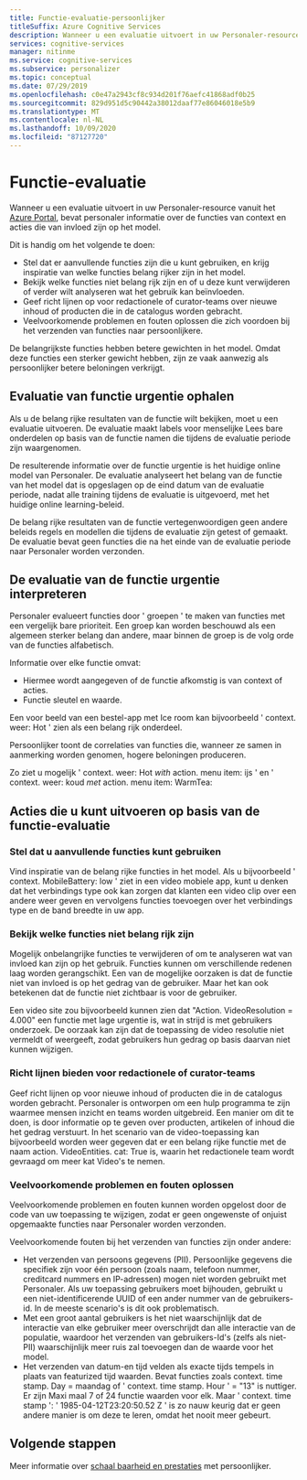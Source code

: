 ```yaml
---
title: Functie-evaluatie-persoonlijker
titleSuffix: Azure Cognitive Services
description: Wanneer u een evaluatie uitvoert in uw Personaler-resource vanuit het Azure Portal, bevat Personaler informatie over de functies van context en acties die van invloed zijn op het model.
services: cognitive-services
manager: nitinme
ms.service: cognitive-services
ms.subservice: personalizer
ms.topic: conceptual
ms.date: 07/29/2019
ms.openlocfilehash: c0e47a2943cf8c934d201f76aefc41868adf0b25
ms.sourcegitcommit: 829d951d5c90442a38012daaf77e86046018e5b9
ms.translationtype: MT
ms.contentlocale: nl-NL
ms.lasthandoff: 10/09/2020
ms.locfileid: "87127720"
---
```

# <a name="feature-evaluation"></a>Functie-evaluatie

Wanneer u een evaluatie uitvoert in uw Personaler-resource vanuit het [Azure Portal](https://portal.azure.com), bevat personaler informatie over de functies van context en acties die van invloed zijn op het model. 

Dit is handig om het volgende te doen:

* Stel dat er aanvullende functies zijn die u kunt gebruiken, en krijg inspiratie van welke functies belang rijker zijn in het model.
* Bekijk welke functies niet belang rijk zijn en of u deze kunt verwijderen of verder wilt analyseren wat het gebruik kan beïnvloeden.
* Geef richt lijnen op voor redactionele of curator-teams over nieuwe inhoud of producten die in de catalogus worden gebracht.
* Veelvoorkomende problemen en fouten oplossen die zich voordoen bij het verzenden van functies naar persoonlijkere.

De belangrijkste functies hebben betere gewichten in het model. Omdat deze functies een sterker gewicht hebben, zijn ze vaak aanwezig als persoonlijker betere beloningen verkrijgt.

## <a name="getting-feature-importance-evaluation"></a>Evaluatie van functie urgentie ophalen

Als u de belang rijke resultaten van de functie wilt bekijken, moet u een evaluatie uitvoeren. De evaluatie maakt labels voor menselijke Lees bare onderdelen op basis van de functie namen die tijdens de evaluatie periode zijn waargenomen.

De resulterende informatie over de functie urgentie is het huidige online model van Personaler. De evaluatie analyseert het belang van de functie van het model dat is opgeslagen op de eind datum van de evaluatie periode, nadat alle training tijdens de evaluatie is uitgevoerd, met het huidige online learning-beleid. 

De belang rijke resultaten van de functie vertegenwoordigen geen andere beleids regels en modellen die tijdens de evaluatie zijn getest of gemaakt.  De evaluatie bevat geen functies die na het einde van de evaluatie periode naar Personaler worden verzonden.

## <a name="how-to-interpret-the-feature-importance-evaluation"></a>De evaluatie van de functie urgentie interpreteren

Personaler evalueert functies door ' groepen ' te maken van functies met een vergelijk bare prioriteit. Een groep kan worden beschouwd als een algemeen sterker belang dan andere, maar binnen de groep is de volg orde van de functies alfabetisch.

Informatie over elke functie omvat:

* Hiermee wordt aangegeven of de functie afkomstig is van context of acties.
* Functie sleutel en waarde.

Een voor beeld van een bestel-app met Ice room kan bijvoorbeeld ' context. weer: Hot ' zien als een belang rijk onderdeel.

Persoonlijker toont de correlaties van functies die, wanneer ze samen in aanmerking worden genomen, hogere beloningen produceren.

Zo ziet u mogelijk ' context. weer: Hot *with* action. menu item: ijs ' en ' context. weer: koud *met* action. menu item: WarmTea:

## <a name="actions-you-can-take-based-on-feature-evaluation"></a>Acties die u kunt uitvoeren op basis van de functie-evaluatie

### <a name="imagine-additional-features-you-could-use"></a>Stel dat u aanvullende functies kunt gebruiken

Vind inspiratie van de belang rijke functies in het model. Als u bijvoorbeeld ' context. MobileBattery: low ' ziet in een video mobiele app, kunt u denken dat het verbindings type ook kan zorgen dat klanten een video clip over een andere weer geven en vervolgens functies toevoegen over het verbindings type en de band breedte in uw app.

### <a name="see-what-features-are-not-important"></a>Bekijk welke functies niet belang rijk zijn

Mogelijk onbelangrijke functies te verwijderen of om te analyseren wat van invloed kan zijn op het gebruik. Functies kunnen om verschillende redenen laag worden gerangschikt. Een van de mogelijke oorzaken is dat de functie niet van invloed is op het gedrag van de gebruiker. Maar het kan ook betekenen dat de functie niet zichtbaar is voor de gebruiker. 

Een video site zou bijvoorbeeld kunnen zien dat "Action. VideoResolution = 4.000" een functie met lage urgentie is, wat in strijd is met gebruikers onderzoek. De oorzaak kan zijn dat de toepassing de video resolutie niet vermeldt of weergeeft, zodat gebruikers hun gedrag op basis daarvan niet kunnen wijzigen.

### <a name="provide-guidance-to-editorial-or-curation-teams"></a>Richt lijnen bieden voor redactionele of curator-teams

Geef richt lijnen op voor nieuwe inhoud of producten die in de catalogus worden gebracht. Personaler is ontworpen om een hulp programma te zijn waarmee mensen inzicht en teams worden uitgebreid. Een manier om dit te doen, is door informatie op te geven over producten, artikelen of inhoud die het gedrag verstuurt. In het scenario van de video-toepassing kan bijvoorbeeld worden weer gegeven dat er een belang rijke functie met de naam action. VideoEntities. cat: True is, waarin het redactionele team wordt gevraagd om meer kat Video's te nemen.

### <a name="troubleshoot-common-problems-and-mistakes"></a>Veelvoorkomende problemen en fouten oplossen

Veelvoorkomende problemen en fouten kunnen worden opgelost door de code van uw toepassing te wijzigen, zodat er geen ongewenste of onjuist opgemaakte functies naar Personaler worden verzonden. 

Veelvoorkomende fouten bij het verzenden van functies zijn onder andere:

* Het verzenden van persoons gegevens (PII). Persoonlijke gegevens die specifiek zijn voor één persoon (zoals naam, telefoon nummer, creditcard nummers en IP-adressen) mogen niet worden gebruikt met Personaler. Als uw toepassing gebruikers moet bijhouden, gebruikt u een niet-identificerende UUID of een ander nummer van de gebruikers-id. In de meeste scenario's is dit ook problematisch.
* Met een groot aantal gebruikers is het niet waarschijnlijk dat de interactie van elke gebruiker meer overschrijdt dan alle interactie van de populatie, waardoor het verzenden van gebruikers-Id's (zelfs als niet-PII) waarschijnlijk meer ruis zal toevoegen dan de waarde voor het model.
* Het verzenden van datum-en tijd velden als exacte tijds tempels in plaats van featurized tijd waarden. Bevat functies zoals context. time stamp. Day = maandag of ' context. time stamp. Hour ' = "13" is nuttiger. Er zijn Maxi maal 7 of 24 functie waarden voor elk. Maar ' context. time stamp ': ' 1985-04-12T23:20:50.52 Z ' is zo nauw keurig dat er geen andere manier is om deze te leren, omdat het nooit meer gebeurt.

## <a name="next-steps"></a>Volgende stappen

Meer informatie over [schaal baarheid en prestaties](concepts-scalability-performance.md) met persoonlijker.

